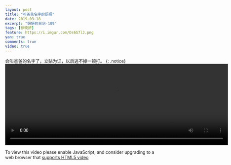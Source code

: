 ```yaml
---
layout: post
title: "叫爸爸名字的妍妍"
date: 2019-03-18
excerpt: "妍妍的日记-109"
tags: [徐晓妍]
feature: https://i.imgur.com/Ds6S7lJ.png
yan: true
comments: true
video: true
---
```

会叫爸爸的名字了，立贴为证，以后逃不掉一顿打。
{: .notice}
<video id="my-video" class="video-js vjs-16-9 clipboard" controls preload="auto" width="722" height="264" data-setup="{}">
    <source src="{{ site.staticUrl }}/yanyan/video/jmz.mp4" type='video/mp4'>
    <p class="vjs-no-js">
      To view this video please enable JavaScript, and consider upgrading to a web browser that
      <a href="http://videojs.com/html5-video-support/" target="_blank">supports HTML5 video</a>
    </p>
</video>
